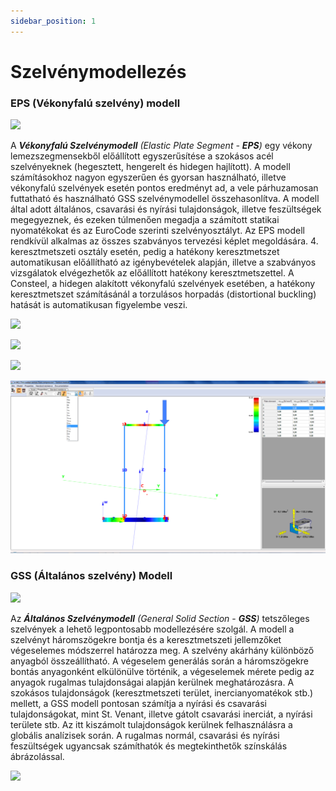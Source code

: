 ```yaml
---
sidebar_position: 1
---
```

# Szelvénymodellezés

<!-- wp:heading {"level":3} -->

### EPS (Vékonyfalú szelvény) modell

<!-- /wp:heading -->

<!-- wp:image {"align":"center","id":37462,"sizeSlug":"full","linkDestination":"media"} -->

[![](https://Consteelsoftware.com/wp-content/uploads/2022/06/cmd_szelveny_parancs_EPS.png)](./img/wp-content-uploads-2022-06-cmd_szelveny_parancs_EPS.png)

<!-- /wp:image -->

<!-- wp:paragraph {"align":"justify"} -->

A _**Vékonyfalú Szelvénymodell** (Elastic Plate Segment - **EPS**)_ egy vékony lemezszegmensekből előállított egyszerűsítése a szokásos acél szelvényeknek (hegesztett, hengerelt és hidegen hajlított). A modell számításokhoz nagyon egyszerűen és gyorsan használható, illetve vékonyfalú szelvények esetén pontos eredményt ad, a vele párhuzamosan futtatható és használható GSS szelvénymodellel összehasonlítva. A modell által adott általános, csavarási és nyírási tulajdonságok, illetve feszültségek megegyeznek, és ezeken túlmenően megadja a számított statikai nyomatékokat és az EuroCode szerinti szelvényosztályt. Az EPS modell rendkívül alkalmas az összes szabványos tervezési képlet megoldására. 4. keresztmetszeti osztály esetén, pedig a hatékony keresztmetszet automatikusan előállítható az igénybevételek alapján, illetve a szabványos vizsgálatok elvégezhetők az előállított hatékony keresztmetszettel. A Consteel, a hidegen alakított vékonyfalú szelvények esetében, a hatékony keresztmetszet számításánál a torzulásos horpadás (distortional buckling) hatását is automatikusan figyelembe veszi.

<!-- /wp:paragraph -->

<!-- wp:columns {"verticalAlignment":"center","align":"wide"} -->

<!-- wp:column {"verticalAlignment":"center"} -->

<!-- wp:image {"align":"center","id":8471,"width":195,"height":372,"sizeSlug":"large","linkDestination":"media"} -->

[![](https://Consteelsoftware.com/wp-content/uploads/2021/04/11-3-eps-model2.jpg)](./img/wp-content-uploads-2021-04-11-3-eps-model2.jpg)

<!-- /wp:image -->

<!-- /wp:column -->

<!-- wp:column {"verticalAlignment":"center"} -->

<!-- wp:image {"align":"center","id":8477,"sizeSlug":"large","linkDestination":"media"} -->

[![](https://Consteelsoftware.com/wp-content/uploads/2021/04/11-3-eps-model3.png)](./img/wp-content-uploads-2021-04-11-3-eps-model3.png)

<!-- /wp:image -->

<!-- /wp:column -->

<!-- wp:column {"verticalAlignment":"center"} -->

<!-- wp:image {"align":"center","id":8483,"sizeSlug":"large","linkDestination":"media"} -->

[![](https://Consteelsoftware.com/wp-content/uploads/2021/04/11-3-eps-model4.png)](./img/wp-content-uploads-2021-04-11-3-eps-model4.png)

<!-- /wp:image -->

<!-- /wp:column -->

<!-- /wp:columns -->

<!-- wp:image {"id":37478,"width":1024,"height":561,"sizeSlug":"large","linkDestination":"media","className":"is-style-editorskit-rounded"} -->

[![](./img/wp-content-uploads-2022-06-scr_szelveny_EPS_feszultseg-1024x561.png)](https://Consteelsoftware.com/wp-content/uploads/2022/06/scr_szelveny_EPS_feszultseg.png)

<!-- /wp:image -->

<!-- wp:spacer -->

<!-- /wp:spacer -->

<!-- wp:heading {"level":3} -->

### GSS (Általános szelvény) Modell

<!-- /wp:heading -->

<!-- wp:image {"id":37470,"sizeSlug":"full","linkDestination":"media"} -->

[![](https://Consteelsoftware.com/wp-content/uploads/2022/06/cmd_szelveny_parancs_GSS.png)](./img/wp-content-uploads-2022-06-cmd_szelveny_parancs_GSS.png)

<!-- /wp:image -->

<!-- wp:columns -->

<!-- wp:column {"width":"66.66%"} -->

<!-- wp:paragraph {"align":"justify"} -->

Az _**Általános Szelvénymodell** (General Solid Section_ - _**GSS**)_ tetszőleges szelvények a lehető legpontosabb modellezésére szolgál. A modell a szelvényt háromszögekre bontja és a keresztmetszeti jellemzőket végeselemes módszerrel határozza meg. A szelvény akárhány különböző anyagból összeállítható. A végeselem generálás során a háromszögekre bontás anyagonként elkülönülve történik, a végeselemek mérete pedig az anyagok rugalmas tulajdonságai alapján kerülnek meghatározásra. A szokásos tulajdonságok (keresztmetszeti terület, inercianyomatékok stb.) mellett, a GSS modell pontosan számítja a nyírási és csavarási tulajdonságokat, mint St. Venant, illetve gátolt csavarási inerciát, a nyírási területe stb. Az itt kiszámolt tulajdonságok kerülnek felhasználásra a globális analízisek során. A rugalmas normál, csavarási és nyírási feszültségek ugyancsak számíthatók és megtekinthetők színskálás ábrázolással.

<!-- /wp:paragraph -->

<!-- /wp:column -->

<!-- wp:column {"width":"33.33%"} -->

<!-- wp:image {"id":8502,"sizeSlug":"large","linkDestination":"media"} -->

[![](https://Consteelsoftware.com/wp-content/uploads/2021/04/11-3-2-gss-model.jpg)](./img/wp-content-uploads-2021-04-11-3-2-gss-model.jpg)

<!-- /wp:image -->

<!-- /wp:column -->

<!-- /wp:columns -->
